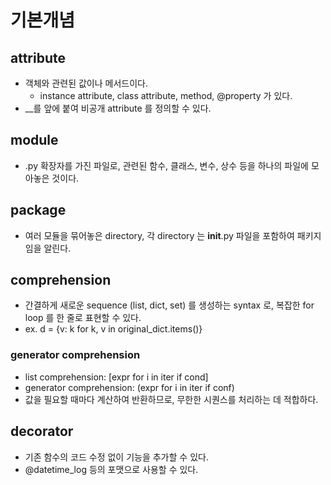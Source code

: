 # 기본개념

## attribute
- 객체와 관련된 값이나 메서드이다.
  - instance attribute, class attribute, method, @property 가 있다.
- __를 앞에 붙여 비공개 attribute 를 정의할 수 있다.

## module
- .py 확장자를 가진 파일로, 관련된 함수, 클래스, 변수, 상수 등을 하나의 파일에 모아놓은 것이다.

## package
- 여러 모듈을 묶어놓은 directory, 각 directory 는 __init__.py 파일을 포함하여 패키지임을 알린다.

## comprehension
- 간결하게 새로운 sequence (list, dict, set) 를 생성하는 syntax 로, 복잡한 for loop 를 한 줄로 표현할 수 있다.
- ex. d = {v: k for k, v in original_dict.items()}

### generator comprehension
- list comprehension: [expr for i in iter if cond]
- generator comprehension: (expr for i in iter if conf)
- 값을 필요할 때마다 계산하여 반환하므로, 무한한 시퀀스를 처리하는 데 적합하다.

## decorator
- 기존 함수의 코드 수정 없이 기능을 추가할 수 있다.
- @datetime_log 등의 포맷으로 사용할 수 있다.

